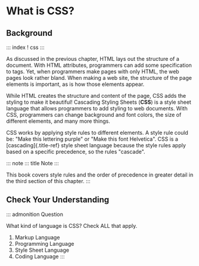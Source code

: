 # What is CSS?

## Background

::: index
! css
:::

As discussed in the previous chapter, HTML lays out the structure of a
document. With HTML attributes, programmers can add some specification
to tags. Yet, when programmers make pages with only HTML, the web pages
look rather bland. When making a web site, the structure of the page
elements is important, as is how those elements appear.

While HTML creates the structure and content of the page, CSS adds the
styling to make it beautiful! Cascading Styling Sheets (**CSS**) is a
style sheet language that allows programmers to add styling to web
documents. With CSS, programmers can change background and font colors,
the size of different elements, and many more things.

CSS works by applying style rules to different elements. A style rule
could be: \"Make this lettering purple\" or \"Make this font
Helvetica\". CSS is a [cascading]{.title-ref} style sheet language
because the style rules apply based on a specific precedence, so the
rules \"cascade\".

::: note
::: title
Note
:::

This book covers style rules and the order of precedence in greater
detail in the third section of this chapter.
:::

## Check Your Understanding

::: admonition
Question

What kind of language is CSS? Check ALL that apply.

1.  Markup Language
2.  Programming Language
3.  Style Sheet Language
4.  Coding Language
:::

